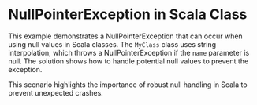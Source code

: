# NullPointerException in Scala Class
This example demonstrates a NullPointerException that can occur when using null values in Scala classes.  The `MyClass` class uses string interpolation, which throws a NullPointerException if the `name` parameter is null. The solution shows how to handle potential null values to prevent the exception.

This scenario highlights the importance of robust null handling in Scala to prevent unexpected crashes.